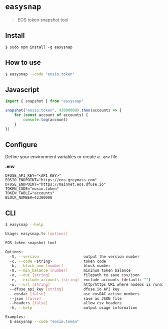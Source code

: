 # `easysnap`

> EOS token snapshot tool

## Install

```
$ sudo npm install -g easysnap
```

## How to use

```bash
$ easysnap --code "eosio.token"
```

## Javascript

```js
import { snapshot } from "easysnap"

snapshot("eosio.token", 43000000).then(accounts => {
    for (const account of accounts) {
        console.log(account)
    }
})
```

## Configure

Define your environment variables or create a `.env` file

**.env**

```env
DFUSE_API_KEY="<API KEY>"
EOSIO_ENDPOINT="https://eos.greymass.com"
DFUSE_ENDPOINT="https://mainnet.eos.dfuse.io"
TOKEN_CODE="eosio.token"
TOKEN_TABLE="accounts"
BLOCK_NUMBER=42300000
```

## CLI

```bash
$ easysnap --help

Usage: easysnap.ts [options]

EOS token snapshot tool

Options:
  -V, --version                    output the version number
  -c, --code <string>              token code
  -b, --block_num [number]         block number
  -m, --min_balance [number]       mininum token balance
  -o, --out [string]               filepath to save csv/json
  -e, --exclude_accounts [string]  exclude accounts (default: "")
  -u, --url [string]               http/https URL where nodeos is running
  --dfuse_api_key [string]         dfuse.io API key
  --eosdac [false]                 use eosDAC active members
  --json [false]                   save as JSON file
  --headers [false]                allow csv headers
  -h, --help                       output usage information

Examples:
  $ easysnap --code "eosio.token"
```